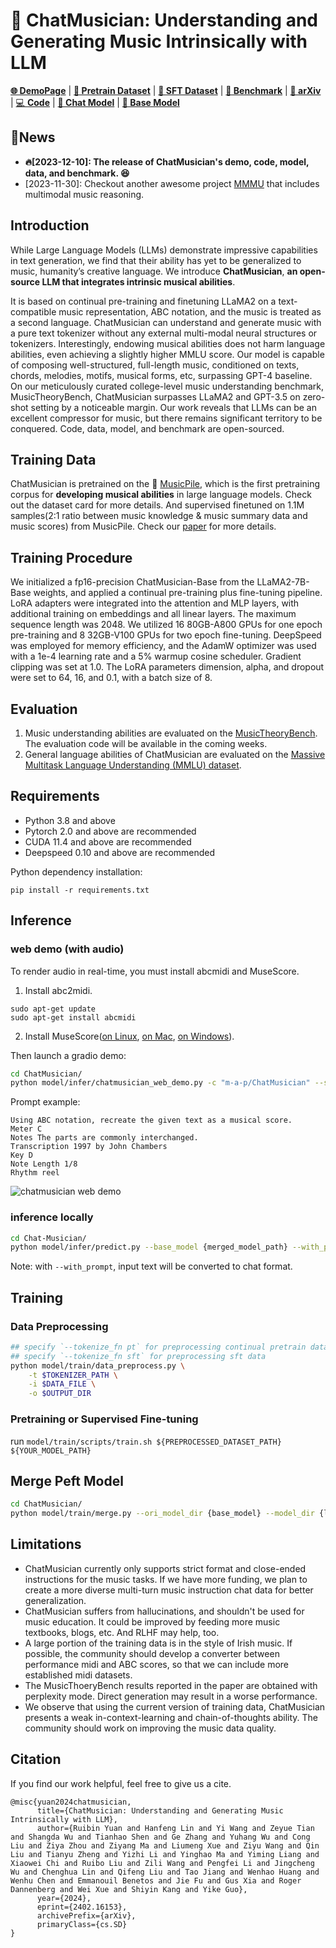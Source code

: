 # 🎼 ChatMusician: Understanding and Generating Music Intrinsically with LLM

[**🌐 DemoPage**](https://ezmonyi.github.io/ChatMusician/) |  [**🤗 Pretrain Dataset**](https://huggingface.co/datasets/m-a-p/MusicPile) | [**🤗 SFT Dataset**](https://huggingface.co/datasets/m-a-p/MusicPile-sft) | [**🤗 Benchmark**](https://huggingface.co/datasets/m-a-p/MusicTheoryBench) | [**📖 arXiv**](http://arxiv.org/abs/2402.16153) | [💻 **Code**](https://github.com/hf-lin/ChatMusician) | [**🤖 Chat Model**](https://huggingface.co/m-a-p/ChatMusician) | [**🤖 Base Model**](https://huggingface.co/m-a-p/ChatMusician-Base)

## 🔔News
- **🔥[2023-12-10]: The release of ChatMusician's demo, code, model, data, and benchmark. 😆**
- [2023-11-30]: Checkout another awesome project [MMMU](https://huggingface.co/datasets/MMMU/MMMU/) that includes multimodal music reasoning.

## Introduction

While Large Language Models (LLMs) demonstrate impressive capabilities in text generation,
we find that their ability has yet to be generalized to music, humanity’s creative language.
We introduce **ChatMusician**, **an open-source LLM that integrates intrinsic musical abilities**.

It is based on continual pre-training and finetuning LLaMA2 on a text-compatible music representation, ABC notation, and the music is treated as a second language. ChatMusician can understand and generate music with a pure text tokenizer without any external multi-modal neural structures or tokenizers. Interestingly, endowing musical abilities does not harm language abilities, even achieving a slightly higher MMLU score. Our model is capable of composing well-structured, full-length music, conditioned on texts, chords, melodies, motifs, musical forms, etc, surpassing GPT-4 baseline. On our meticulously curated college-level music understanding benchmark, MusicTheoryBench, ChatMusician surpasses LLaMA2 and GPT-3.5 on zero-shot setting by a noticeable
margin. Our work reveals that LLMs can be an excellent compressor for music, but there remains significant territory to be conquered. Code, data, model, and benchmark are open-sourced. 

## Training Data

ChatMusician is pretrained on the 🤗 [MusicPile](https://huggingface.co/datasets/m-a-p/MusicPile), which is the first pretraining corpus for **developing musical abilities** in large language models. Check out the dataset card for more details.
And supervised finetuned on 1.1M samples(2:1 ratio between music knowledge & music summary data
and music scores) from MusicPile. Check our [paper](http://arxiv.org/abs/2402.16153) for more details.

## Training Procedure

We initialized a fp16-precision ChatMusician-Base from the LLaMA2-7B-Base weights, and applied a continual pre-training plus fine-tuning pipeline. LoRA adapters were integrated into the attention and MLP layers, with additional training on embeddings and all linear layers. The maximum sequence length
was 2048. We utilized 16 80GB-A800 GPUs for one epoch pre-training and 8 32GB-V100 GPUs for two epoch fine-tuning. DeepSpeed was employed for memory efficiency, and the AdamW optimizer was used with a 1e-4 learning rate and a 5% warmup cosine scheduler. Gradient clipping was set at 1.0. The LoRA parameters dimension, alpha, and
dropout were set to 64, 16, and 0.1, with a batch size of 8.

## Evaluation

1. Music understanding abilities are evaluated on the [MusicTheoryBench](https://huggingface.co/datasets/m-a-p/MusicTheoryBench). The evaluation code will be available in the coming weeks.
2. General language abilities of ChatMusician are evaluated  on the [Massive Multitask Language Understanding (MMLU) dataset](https://huggingface.co/datasets/lukaemon/mmlu).


## Requirements

- Python 3.8 and above
- Pytorch 2.0 and above are recommended
- CUDA 11.4 and above are recommended
- Deepspeed 0.10 and above are recommended

Python dependency installation:
```
pip install -r requirements.txt 
```

## Inference

### web demo (with audio)

To render audio in real-time, you must install abcmidi and MuseScore.

1. Install abc2midi.
```
sudo apt-get update
sudo apt-get install abcmidi
```

2. Install MuseScore([on Linux](https://musescore.org/en/handbook/3/install-linux), [on Mac](https://musescore.org/en/handbook/3/install-macos), [on Windows](https://musescore.org/en/handbook/3/install-windows)).
  

Then launch a gradio demo:

```bash
cd ChatMusician/
python model/infer/chatmusician_web_demo.py -c "m-a-p/ChatMusician" --server_port 8888
```

Prompt example:
```
Using ABC notation, recreate the given text as a musical score.
Meter C
Notes The parts are commonly interchanged.
Transcription 1997 by John Chambers
Key D
Note Length 1/8
Rhythm reel
```
![chatmusician web demo](model/res/prompt1.png)

### inference locally

```bash
cd Chat-Musician/
python model/infer/predict.py --base_model {merged_model_path} --with_prompt --interactive
```
Note: with `--with_prompt`, input text will be converted to chat format.

## Training

### Data Preprocessing

```bash
## specify `--tokenize_fn pt` for preprocessing continual pretrain data
## specify `--tokenize_fn sft` for preprocessing sft data
python model/train/data_preprocess.py \
    -t $TOKENIZER_PATH \
    -i $DATA_FILE \
    -o $OUTPUT_DIR 
```

### Pretraining or Supervised Fine-tuning

run `model/train/scripts/train.sh ${PREPROCESSED_DATASET_PATH} ${YOUR_MODEL_PATH}`

## Merge Peft Model

```bash
cd ChatMusician/
python model/train/merge.py --ori_model_dir {base_model} --model_dir {lora_ckpt_path} --output_dir {output_path}
```

## Limitations

- ChatMusician currently only supports strict format and close-ended instructions for the music tasks. If we have more funding, we plan to create a more diverse multi-turn music instruction chat data for better generalization.
- ChatMusician suffers from hallucinations, and shouldn't be used for music education. It could be improved by feeding more music textbooks, blogs, etc. And RLHF may help, too.
- A large portion of the training data is in the style of Irish music. If possible, the community should develop a converter between performance midi and ABC scores, so that we can include more established midi datasets.
- The MusicThoeryBench results reported in the paper are obtained with perplexity mode. Direct generation may result in a worse performance.
- We observe that using the current version of training data, ChatMusician presents a weak in-context-learning and chain-of-thoughts ability. The community should work on improving the music data quality. 


## Citation
If you find our work helpful, feel free to give us a cite.
```
@misc{yuan2024chatmusician,
      title={ChatMusician: Understanding and Generating Music Intrinsically with LLM}, 
      author={Ruibin Yuan and Hanfeng Lin and Yi Wang and Zeyue Tian and Shangda Wu and Tianhao Shen and Ge Zhang and Yuhang Wu and Cong Liu and Ziya Zhou and Ziyang Ma and Liumeng Xue and Ziyu Wang and Qin Liu and Tianyu Zheng and Yizhi Li and Yinghao Ma and Yiming Liang and Xiaowei Chi and Ruibo Liu and Zili Wang and Pengfei Li and Jingcheng Wu and Chenghua Lin and Qifeng Liu and Tao Jiang and Wenhao Huang and Wenhu Chen and Emmanouil Benetos and Jie Fu and Gus Xia and Roger Dannenberg and Wei Xue and Shiyin Kang and Yike Guo},
      year={2024},
      eprint={2402.16153},
      archivePrefix={arXiv},
      primaryClass={cs.SD}
}
```
